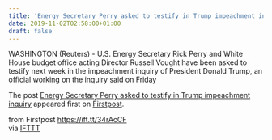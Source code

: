 ```yaml
---
title: 'Energy Secretary Perry asked to testify in Trump impeachment inquiry'
date: 2019-11-02T02:58:00+01:00
draft: false
---
```


WASHINGTON (Reuters) - U.S. Energy Secretary Rick Perry and White House budget office acting Director Russell Vought have been asked to testify next week in the impeachment inquiry of President Donald Trump, an official working on the inquiry said on Friday

The post [Energy Secretary Perry asked to testify in Trump impeachment inquiry](http://www.firstpost.com/world/energy-secretary-perry-asked-to-testify-in-trump-impeachment-inquiry-7588311.html) appeared first on [Firstpost](http://www.firstpost.com).

  
  
from Firstpost https://ift.tt/34rAcCF  
via [IFTTT](https://ifttt.com/?ref=da&site=blogger)